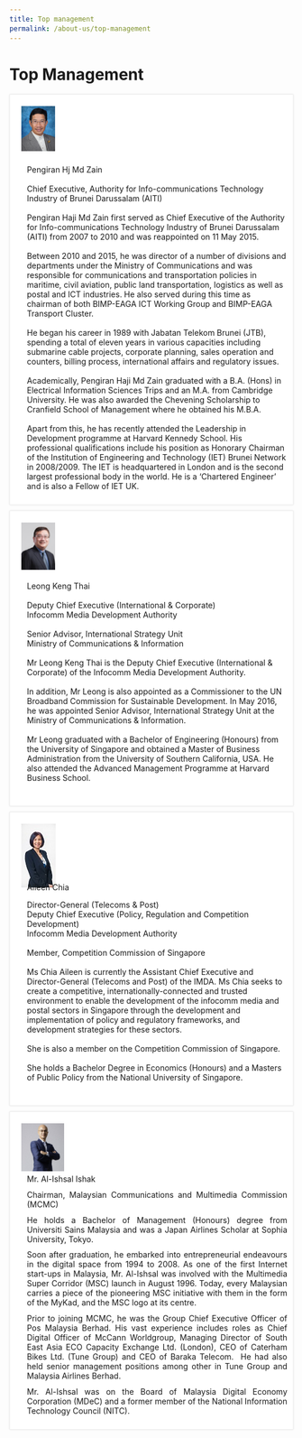 ```yaml
---
title: Top management
permalink: /about-us/top-management
---
```

<div class="section-content">
<style>
  .profile-card {
    background-color: #fff;
    border: 1px solid #efefef;
    margin: 10px 0;
    box-shadow: 0 0 3px rgb(0 0 0 / 10%);
    padding: 10px;
}
.profile-image {
    padding: 10px;
    width: 80px!important;
    height: 80px!important;
}
.profile-description {
    padding-left: 20px;
}
@media (min-width: 1025px) {
.col-2 {
    width: 16.6666666667%;
    display: inline-block;
    position: relative;
    vertical-align: top;
}
}
@media (min-width: 1025px) {
.col-10 {
    width: 83.3333333333%;
    display: inline-block;
    position: relative;
    vertical-align: top;
}
}
</style>
   <h1>Top Management</h1>
   <div class="profile-card">
      <div class="container container--mw1140">
         <div class="col-2 profile-image"><img alt="" class=" ls-is-cached lazyloaded" style="width: 60px; height: 80px;" src="/assets/images/zain.png"></div>
         <div class="col-10 profile-description">
            <p>Pengiran Hj Md Zain <br><br>Chief Executive, Authority for Info-communications Technology Industry of Brunei Darussalam (AITI)<br><br>Pengiran Haji Md Zain first served as Chief Executive of the Authority for Info-communications Technology Industry of Brunei Darussalam (AITI) from 2007 to 2010 and was reappointed on 11 May 2015.<br><br>Between 2010 and 2015, he was director of a number of divisions and departments under the Ministry of Communications and was responsible for communications and transportation policies in maritime, civil aviation, public land transportation, logistics as well as postal and ICT industries. He also served during this time as chairman of both BIMP-EAGA ICT Working Group and BIMP-EAGA Transport Cluster.<br><br>He began his career in 1989 with Jabatan Telekom Brunei (JTB), spending a total of eleven years in various capacities including submarine cable projects, corporate planning, sales operation and counters, billing process, international affairs and regulatory issues.<br><br>Academically, Pengiran Haji Md Zain graduated with a B.A. (Hons) in Electrical Information Sciences Trips and an M.A. from Cambridge University. He was also awarded the Chevening Scholarship to Cranfield School of Management where he obtained his M.B.A.<br><br>Apart from this, he has recently attended the Leadership in Development programme at Harvard Kennedy School. His professional qualifications include his position as Honorary Chairman of the Institution of Engineering and Technology (IET) Brunei Network in 2008/2009. The IET is headquartered in London and is the second largest professional body in the world. He is a ‘Chartered Engineer’ and is also a Fellow of IET UK.</p>
         </div>
      </div>
   </div>
   <div class="profile-card">
      <div class="container container--mw1140">
         <div class="col-2 profile-image"><img alt="" class=" ls-is-cached lazyloaded" style="width: 60px; height: 84px;" src="/assets/images/lkt.png"></div>
         <div class="col-10 profile-description">
            <p>Leong Keng Thai <br><br>Deputy Chief Executive (International &amp; Corporate)<br>Infocomm Media Development Authority<br><br>Senior Advisor, International Strategy Unit<br>Ministry of Communications &amp; Information<br><br>Mr Leong Keng Thai is the Deputy Chief Executive (International &amp; Corporate) of the Infocomm Media Development Authority.<br><br>In addition, Mr Leong is also appointed as a Commissioner to the UN Broadband Commission for Sustainable Development. In May 2016, he was appointed Senior Advisor, International Strategy Unit at the Ministry of Communications &amp; Information.<br><br>Mr Leong graduated with a Bachelor of Engineering (Honours) from the University of Singapore and obtained a Master of Business Administration from the University of Southern California, USA. He also attended the Advanced Management Programme at Harvard Business School.<br><br></p>
         </div>
      </div>
   </div>
   <div class="profile-card">
      <div class="container container--mw1140">
         <div class="col-2 profile-image"><img alt="" height="113" width="61" src="/assets/images/Aileen-Chia-5.jpg" style="height: 113px; width: 61px;"></div>
         <div class="col-10 profile-description">
            <p>Aileen Chia </p>
            <p>Director-General (Telecoms &amp; Post)&nbsp;</span><br>Deputy Chief Executive (Policy, Regulation and Competition Development)</span><br>Infocomm Media Development Authority<br><br>Member, Competition Commission of Singapore<br><br>Ms Chia Aileen is currently the Assistant Chief Executive and Director-General (Telecoms and Post) of the IMDA. Ms Chia seeks to create a competitive, internationally-connected and trusted environment to enable the development of the infocomm media and postal sectors in Singapore through the development and implementation of policy and regulatory frameworks, and development strategies for these sectors.<br><br>She is also a member on the Competition Commission of Singapore.<br><br>She holds a Bachelor Degree in Economics (Honours) and a Masters of Public Policy from the National University of Singapore.<br><br></p>
         </div>
      </div>
   </div>
   <div class="profile-card">
      <div class="container container--mw1140">
         <div class="col-2 profile-image"><img alt="" width="400" height="400" style="top: 1030.45px; width: 76px; height: 85px;" src="/assets/images/Mr-Al-Ishsal2.jpg"></div>
         <div class="col-10 profile-description">
            <p style="margin: 0px 0px 10.66px; text-align: justify;">Mr. Al-Ishsal Ishak</p>
            <p style="margin: 0px 0px 10.66px; text-align: justify;">Chairman, Malaysian Communications and Multimedia Commission (MCMC)</p>
            <p style="margin: 0px 0px 10.66px; text-align: justify;">He holds a Bachelor of Management (Honours) degree from Universiti Sains Malaysia and was a Japan Airlines Scholar at Sophia University, Tokyo. </p>
            <p style="margin: 0px 0px 10.66px; text-align: justify;">Soon after graduation, he embarked into entrepreneurial endeavours in the digital space from 1994 to 2008. As one of the first Internet start-ups in Malaysia, Mr. Al-Ishsal was involved with the Multimedia Super Corridor (MSC) launch in August 1996. Today, every Malaysian carries a piece of the pioneering MSC initiative with them in the form of the MyKad, and the MSC logo at its centre. </p>
            <p style="margin: 0px 0px 10.66px; text-align: justify;">Prior to joining MCMC, he was the Group Chief Executive Officer of Pos Malaysia Berhad. His vast experience includes roles as Chief Digital Officer of McCann Worldgroup, Managing Director of South East Asia ECO Capacity Exchange Ltd. (London), CEO of Caterham Bikes Ltd. (Tune Group) and CEO of Baraka Telecom.<span style="margin: 0px;">&nbsp; </span>He had also held senior management positions among other in Tune Group and Malaysia Airlines Berhad. </p>
            <p style="margin: 0px 0px 10.66px; text-align: justify;">Mr. Al-Ishsal was on the Board of Malaysia Digital Economy Corporation (MDeC) and a former member of the National Information Technology Council (NITC).</p>
            <p></p>
         </div>
      </div>
   </div>
</div>